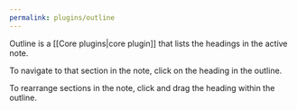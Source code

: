 ```yaml
---
permalink: plugins/outline
---
```

Outline is a [[Core plugins|core plugin]] that lists the headings in the active note.

To navigate to that section in the note, click on the heading in the outline.

To rearrange sections in the note, click and drag the heading within the outline.